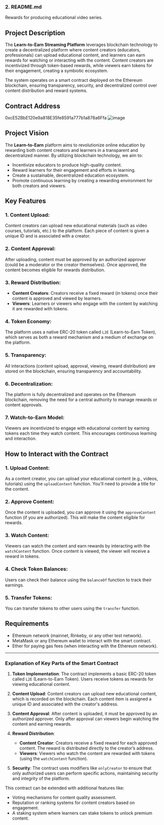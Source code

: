 ### 2. README.md

Rewards for producing educational video series.

## Project Description
The **Learn-to-Earn Streaming Platform** leverages blockchain technology to create a decentralized platform where content creators (educators, professionals) can upload educational content, and learners can earn rewards for watching or interacting with the content. Content creators are incentivized through token-based rewards, while viewers earn tokens for their engagement, creating a symbiotic ecosystem.

The system operates on a smart contract deployed on the Ethereum blockchain, ensuring transparency, security, and decentralized control over content distribution and reward systems.

## Contract Address
0xcE52BbE120e9a818E35fe8591a777b1a878a6Ffa
![image](https://github.com/user-attachments/assets/ecef4cb1-442a-4f2e-b630-8e575c889694)

## Project Vision
The **Learn-to-Earn** platform aims to revolutionize online education by rewarding both content creators and learners in a transparent and decentralized manner. By utilizing blockchain technology, we aim to:
- Incentivize educators to produce high-quality content.
- Reward learners for their engagement and efforts in learning.
- Create a sustainable, decentralized education ecosystem.
- Promote continuous learning by creating a rewarding environment for both creators and viewers.

## Key Features

### 1. **Content Upload**:
   Content creators can upload new educational materials (such as video courses, tutorials, etc.) to the platform. Each piece of content is given a unique ID and is associated with a creator.

### 2. **Content Approval**:
   After uploading, content must be approved by an authorized approver (could be a moderator or the creator themselves). Once approved, the content becomes eligible for rewards distribution.

### 3. **Reward Distribution**:
   - **Content Creators**: Creators receive a fixed reward (in tokens) once their content is approved and viewed by learners.
   - **Viewers**: Learners or viewers who engage with the content by watching it are rewarded with tokens.

### 4. **Token Economy**:
   The platform uses a native ERC-20 token called `L2E` (Learn-to-Earn Token), which serves as both a reward mechanism and a medium of exchange on the platform.

### 5. **Transparency**:
   All interactions (content upload, approval, viewing, reward distribution) are stored on the blockchain, ensuring transparency and accountability.

### 6. **Decentralization**:
   The platform is fully decentralized and operates on the Ethereum blockchain, removing the need for a central authority to manage rewards or content approvals.

### 7. **Watch-to-Earn Model**:
   Viewers are incentivized to engage with educational content by earning tokens each time they watch content. This encourages continuous learning and interaction.

## How to Interact with the Contract

### 1. **Upload Content**:
   As a content creator, you can upload your educational content (e.g., videos, tutorials) using the `uploadContent` function. You'll need to provide a title for the content.

### 2. **Approve Content**:
   Once the content is uploaded, you can approve it using the `approveContent` function (if you are authorized). This will make the content eligible for rewards.

### 3. **Watch Content**:
   Viewers can watch the content and earn rewards by interacting with the `watchContent` function. Once content is viewed, the viewer will receive a reward in tokens.

### 4. **Check Token Balances**:
   Users can check their balance using the `balanceOf` function to track their earnings.

### 5. **Transfer Tokens**:
   You can transfer tokens to other users using the `transfer` function.

## Requirements
- Ethereum network (mainnet, Rinkeby, or any other test network).
- MetaMask or any Ethereum wallet to interact with the smart contract.
- Ether for paying gas fees (when interacting with the Ethereum network).



---

### Explanation of Key Parts of the Smart Contract

1. **Token Implementation**:
   The contract implements a basic ERC-20 token called `L2E` (Learn-to-Earn Token). Users receive tokens as rewards for viewing educational content.

2. **Content Upload**:
   Content creators can upload new educational content, which is recorded on the blockchain. Each content item is assigned a unique ID and associated with the creator's address.

3. **Content Approval**:
   After content is uploaded, it must be approved by an authorized approver. Only after approval can viewers begin watching the content and earning rewards.

4. **Reward Distribution**:
   - **Content Creator**: Creators receive a fixed reward for each approved content. The reward is distributed directly to the creator’s address.
   - **Viewers**: Viewers who watch the content are rewarded with tokens (using the `watchContent` function).

5. **Security**:
   The contract uses modifiers like `onlyCreator` to ensure that only authorized users can perform specific actions, maintaining security and integrity of the platform.

This contract can be extended with additional features like:
- Voting mechanisms for content quality assessment.
- Reputation or ranking systems for content creators based on engagement.
- A staking system where learners can stake tokens to unlock premium content.

